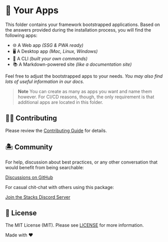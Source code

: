 # 🤖 Your Apps

This folder contains your framework bootstrapped applications. Based on the answers provided during the installation process, you will find the following apps:

- 🌐 A Web app _(SSG & PWA ready)_
- 🖥️ A Desktop app _(Mac, Linux, Windows)_
- 🤖 A CLI _(built your own commands)_
- 📚 A Markdown-powered site _(like a documentation site)_

Feel free to adjust the bootstrapped apps to your needs. _You may also find lots of useful information in our docs._

> **Note**
> You can create as many as apps you want and name them however. For CI/CD reasons, though, the only requirement is that additional apps are located in this folder.

## 💪🏼 Contributing

Please review the [Contributing Guide](https://github.com/stacksjs/contributing) for details.

## 🏝 Community

For help, discussion about best practices, or any other conversation that would benefit from being searchable:

[Discussions on GitHub](https://github.com/stacksjs/stacks/discussions)

For casual chit-chat with others using this package:

[Join the Stacks Discord Server](https://discord.ow3.org)

## 📄 License

The MIT License (MIT). Please see [LICENSE](../LICENSE.md) for more information.

Made with ❤️
